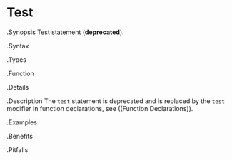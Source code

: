 # Test

.Synopsis
Test statement (__deprecated__).

.Syntax

.Types

.Function

.Details

.Description
The `test` statement is deprecated and is replaced by the `test` modifier in function declarations, see ((Function Declarations)).

.Examples

.Benefits

.Pitfalls

